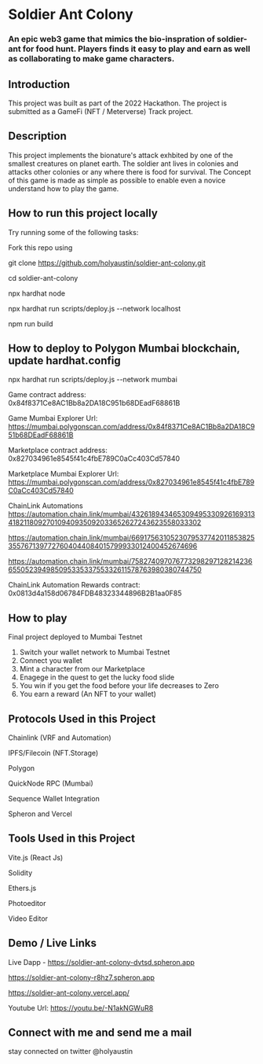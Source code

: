 # Soldier Ant Colony
### An epic web3 game that mimics the bio-inspration of soldier-ant for food hunt. Players finds it easy to play and earn as well as collaborating to make game characters.

## Introduction
This project was built as part of the 2022 Hackathon. The project is submitted as a GameFi (NFT / Meterverse) Track project. 

## Description

This project implements the bionature's attack exhbited by one of the smallest creatures on planet earth. The soldier ant lives in colonies and attacks other colonies or any where there is food for survival. The Concept of this game is made as simple as possible to enable even a novice understand how to play the game.

## How to run this project locally
Try running some of the following tasks:

Fork this repo using

git clone https://github.com/holyaustin/soldier-ant-colony.git

cd soldier-ant-colony

npx hardhat node

npx hardhat run scripts/deploy.js --network localhost

npm run build

## How to deploy to Polygon Mumbai  blockchain, update hardhat.config
npx hardhat run scripts/deploy.js --network mumbai

Game contract address: 0x84f8371Ce8AC1Bb8a2DA18C951b68DEadF68861B

Game Mumbai Explorer Url: https://mumbai.polygonscan.com/address/0x84f8371Ce8AC1Bb8a2DA18C951b68DEadF68861B

Marketplace contract address: 0x827034961e8545f41c4fbE789C0aCc403Cd57840

Marketplace Mumbai Explorer Url: https://mumbai.polygonscan.com/address/0x827034961e8545f41c4fbE789C0aCc403Cd57840

ChainLink Automations
https://automation.chain.link/mumbai/43261894346530949533092616931341821180927010940935092033652627243623558033302

https://automation.chain.link/mumbai/66917563105230795377420118538253557671397727604044084015799933012400452674696

https://automation.chain.link/mumbai/75827409707677329829712821423665505239498509533533755332611578763980380744750


ChainLink Automation Rewards contract: 0x0813d4a158d06784FDB48323344896B2B1aa0F85

## How to play
Final project deployed to Mumbai Testnet
1. Switch your wallet network to Mumbai Testnet
2. Connect you wallet
3. Mint a character from our Marketplace
4. Enagege in the quest to get the lucky food slide
5. You win if you get the food before your life decreases to Zero
6. You earn a reward (An NFT to your wallet) <Token reward coming soon>
   

## Protocols Used in this Project
Chainlink (VRF and Automation)

IPFS/Filecoin (NFT.Storage)

Polygon 

QuickNode RPC (Mumbai)

Sequence Wallet Integration

Spheron and Vercel


## Tools Used in this Project
Vite.js (React Js)

Solidity

Ethers.js

Photoeditor

Video Editor


## Demo / Live Links
Live Dapp - https://soldier-ant-colony-dvtsd.spheron.app

https://soldier-ant-colony-r8hz7.spheron.app

https://soldier-ant-colony.vercel.app/

Youtube Url: https://youtu.be/-N1akNGWuR8


## Connect with me and send me a mail

stay connected on twitter @holyaustin
